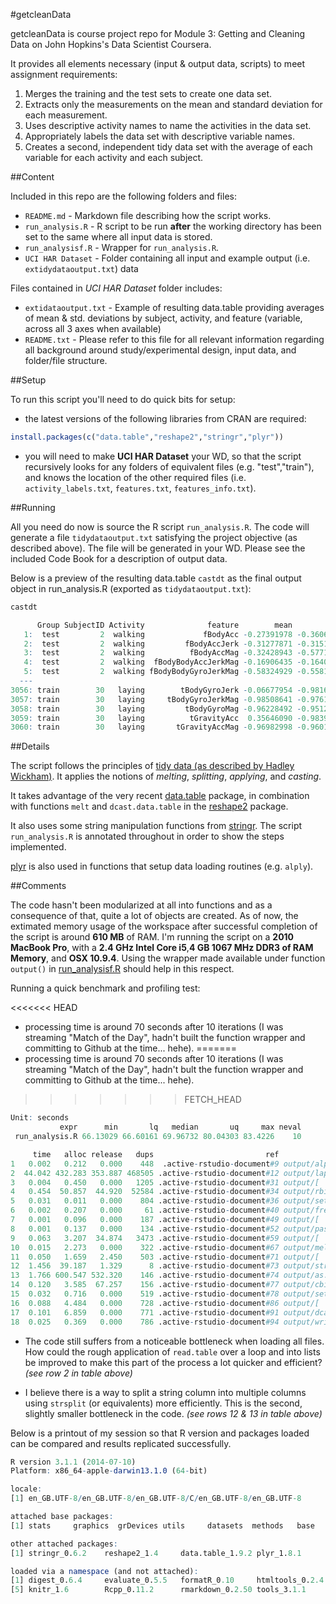 #getcleanData

getcleanData is course project repo for Module 3: Getting and Cleaning Data on John Hopkins's Data Scientist Coursera.

It provides all elements necessary (input & output data, scripts) to meet assignment requirements:

1. Merges the training and the test sets to create one data set.
2. Extracts only the measurements on the mean and standard deviation for each measurement.
3. Uses descriptive activity names to name the activities in the data set.
4. Appropriately labels the data set with descriptive variable names. 
5. Creates a second, independent tidy data set with the average of each variable for each activity and each subject. 

##Content

Included in this repo are the following folders and files:

- `README.md` -  Markdown file describing how the script works.
- `run_analysis.R` - R script to be run **after** the working directory has been set to the same where all input data is stored.
- `run_analysisf.R` - Wrapper for `run_analysis.R`.
- `UCI HAR Dataset` - Folder containing all input and example output (i.e. `extidydataoutput.txt`) data

Files contained in *UCI HAR Dataset* folder includes:

- `extidataoutput.txt` - Example of resulting data.table providing averages of mean & std. deviations by subject, activity, and feature (variable, across all 3 axes when available)
- `README.txt` - Please refer to this file for all relevant information regarding all background around study/experimental design, input data, and folder/file structure.

##Setup

To run this script you'll need to do quick bits for setup:

- the latest versions of the following libraries from CRAN are required:

```R
install.packages(c("data.table","reshape2","stringr","plyr"))
```

- you will need to make **UCI HAR Dataset** your WD, so that the script recursively looks for any folders of equivalent files (e.g. "test","train"), and knows the location of the other required files (i.e. `activity_labels.txt`, `features.txt`, `features_info.txt`).

##Running

All you need do now is source the R script `run_analysis.R`. The code will generate a file `tidydataoutput.txt` satisfying the project objective (as described above). The file will be generated in your WD. Please see the included Code Book for a description of output data.

Below is a preview of the resulting data.table `castdt` as the final output object in run_analysis.R (exported as `tidydataoutput.txt`):

```R
castdt

      Group SubjectID Activity              feature        mean        std
   1:  test         2  walking             fBodyAcc -0.27391978 -0.3606977
   2:  test         2  walking         fBodyAccJerk -0.31277871 -0.3151814
   3:  test         2  walking          fBodyAccMag -0.32428943 -0.5771052
   4:  test         2  walking  fBodyBodyAccJerkMag -0.16906435 -0.1640920
   5:  test         2  walking fBodyBodyGyroJerkMag -0.58324929 -0.5581046
  ---                                                                     
3056: train        30   laying        tBodyGyroJerk -0.06677954 -0.9816339
3057: train        30   laying     tBodyGyroJerkMag -0.98508641 -0.9761771
3058: train        30   laying         tBodyGyroMag -0.96228492 -0.9512644
3059: train        30   laying          tGravityAcc  0.35646090 -0.9839231
3060: train        30   laying       tGravityAccMag -0.96982998 -0.9601679
```

##Details

The script follows the principles of [tidy data (as described by Hadley Wickham)](http://vita.had.co.nz/papers/tidy-data.pdf). It applies the notions of *melting*, *splitting*, *applying*, and *casting*. 

It takes advantage of the very recent [data.table](http://cran.r-project.org/web/packages/data.table/index.html) package, in combination with functions `melt` and `dcast.data.table` in the [reshape2](http://cran.r-project.org/web/packages/reshape2/index.html) package. 

It also uses some string manipulation functions from [stringr](http://cran.r-project.org/web/packages/stringr/index.html). The script `run_analysis.R` is annotated throughout in order to show the steps implemented. 

[plyr](http://cran.r-project.org/web/packages/plyr/index.html) is also used in functions that setup data loading routines (e.g. `alply`).

##Comments

The code hasn't been modularized at all into functions and as a consequence of that, quite a lot of objects are created. As of now, the extimated memory usage of the workspace after successful completion of the script is around **610 MB** of RAM. I'm running the script on a **2010 MacBook Pro**, with a **2.4 GHz Intel Core i5**,**4 GB 1067 MHz DDR3 of RAM Memory**, and **OSX 10.9.4**. Using the wrapper made available under function `output()` in [run_analysisf.R](https://github.com/Jamamel/getcleanData/blob/master/run_analysisf.R) should help in this respect.

Running a quick benchmark and profiling test:

<<<<<<< HEAD
- processing time is around 70 seconds after 10 iterations (I was streaming "Match of the Day", hadn't built the function wrapper and committing to Github at the time... hehe).
=======
- processing time is around 70 seconds after 10 iterations (I was streaming "Match of the Day", hadn't bult the function wrapper and committing to Github at the time... hehe).
>>>>>>> FETCH_HEAD
```R
Unit: seconds
           expr      min       lq   median       uq     max neval
 run_analysis.R 66.13029 66.60161 69.96732 80.04303 83.4226    10
```

```R
     time   alloc release   dups                         ref                     src
1   0.002   0.212   0.000    448  .active-rstudio-document#9 output/alply           
2  44.042 432.283 353.887 468505 .active-rstudio-document#12 output/lapply          
3   0.004   0.450   0.000   1205 .active-rstudio-document#31 output/[               
4   0.454  50.857  44.920  52584 .active-rstudio-document#34 output/rbindlist       
5   0.031   0.011   0.000    804 .active-rstudio-document#36 output/setkeyv         
6   0.002   0.207   0.000     61 .active-rstudio-document#40 output/fread           
7   0.001   0.096   0.000    187 .active-rstudio-document#49 output/[               
8   0.001   0.137   0.000    134 .active-rstudio-document#52 output/paste           
9   0.063   3.207  34.874   3473 .active-rstudio-document#59 output/[               
10  0.015   2.273   0.000    322 .active-rstudio-document#67 output/melt            
11  0.050   1.659   2.450    503 .active-rstudio-document#71 output/[               
12  1.456  39.187   1.329      8 .active-rstudio-document#73 output/strsplit        
13  1.766 600.547 532.320    146 .active-rstudio-document#74 output/as.data.table   
14  0.120   3.585  67.257    156 .active-rstudio-document#77 output/cbind           
15  0.032   0.716   0.000    519 .active-rstudio-document#78 output/setkeyv         
16  0.088   4.484   0.000    728 .active-rstudio-document#86 output/[               
17  0.101   6.859   0.000    771 .active-rstudio-document#91 output/dcast.data.table
18  0.025   0.369   0.000    786 .active-rstudio-document#94 output/write.table     
```

- The code still suffers from a noticeable bottleneck when loading all files. How could the rough application of `read.table` over a loop and into lists be improved to make this part of the process a lot quicker and efficient? *(see row 2 in table above)*

- I believe there is a way to split a string column into multiple columns using `strsplit` (or equivalents) more efficiently. This is the second, slightly smaller bottleneck in the code. *(see rows 12 & 13 in table above)*

Below is a printout of my session so that R version and packages loaded can be compared and results replicated successfully. 

```R
R version 3.1.1 (2014-07-10)
Platform: x86_64-apple-darwin13.1.0 (64-bit)

locale:
[1] en_GB.UTF-8/en_GB.UTF-8/en_GB.UTF-8/C/en_GB.UTF-8/en_GB.UTF-8

attached base packages:
[1] stats     graphics  grDevices utils     datasets  methods   base     

other attached packages:
[1] stringr_0.6.2    reshape2_1.4     data.table_1.9.2 plyr_1.8.1      

loaded via a namespace (and not attached):
[1] digest_0.6.4     evaluate_0.5.5   formatR_0.10     htmltools_0.2.4 
[5] knitr_1.6        Rcpp_0.11.2      rmarkdown_0.2.50 tools_3.1.1 
```